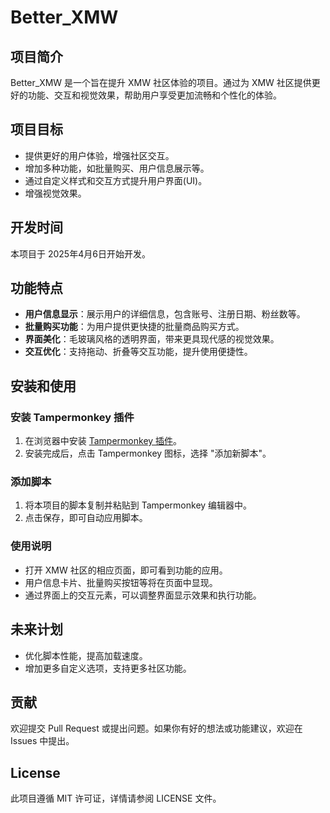 # Better_XMW

## 项目简介
Better_XMW 是一个旨在提升 XMW 社区体验的项目。通过为 XMW 社区提供更好的功能、交互和视觉效果，帮助用户享受更加流畅和个性化的体验。

## 项目目标
- 提供更好的用户体验，增强社区交互。
- 增加多种功能，如批量购买、用户信息展示等。
- 通过自定义样式和交互方式提升用户界面(UI)。
- 增强视觉效果。
  
## 开发时间
本项目于 2025年4月6日开始开发。

## 功能特点
- **用户信息显示**：展示用户的详细信息，包含账号、注册日期、粉丝数等。
- **批量购买功能**：为用户提供更快捷的批量商品购买方式。
- **界面美化**：毛玻璃风格的透明界面，带来更具现代感的视觉效果。
- **交互优化**：支持拖动、折叠等交互功能，提升使用便捷性。

## 安装和使用

### 安装 Tampermonkey 插件
1. 在浏览器中安装 [Tampermonkey 插件](https://www.tampermonkey.net/)。
2. 安装完成后，点击 Tampermonkey 图标，选择 "添加新脚本"。

### 添加脚本
1. 将本项目的脚本复制并粘贴到 Tampermonkey 编辑器中。
2. 点击保存，即可自动应用脚本。

### 使用说明
- 打开 XMW 社区的相应页面，即可看到功能的应用。
- 用户信息卡片、批量购买按钮等将在页面中显现。
- 通过界面上的交互元素，可以调整界面显示效果和执行功能。

## 未来计划
- 优化脚本性能，提高加载速度。
- 增加更多自定义选项，支持更多社区功能。

## 贡献
欢迎提交 Pull Request 或提出问题。如果你有好的想法或功能建议，欢迎在 Issues 中提出。

## License
此项目遵循 MIT 许可证，详情请参阅 LICENSE 文件。
